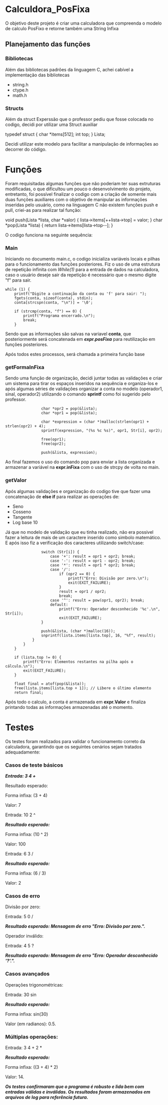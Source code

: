 # Calculdora_PosFixa
O objetivo deste projeto é criar uma calculadora que compreenda o modelo de calculo PosFixo e retorne também uma String Infixa 

## Planejamento das funções

### Bibliotecas
Além das bibliotecas padrões da linguagem C, achei cabível a implementação das bibliotecas 
  - string.h
  - ctype.h
  - math.h

### Structs

Além da struct Experssão que o professor pediu que fosse colocada no codigo, decidi por utilizar uma Struct auxiliar 

typedef struct {
    char *items[512];
    int top;
} Lista;

Decidi utilizar este modelo para facilitar a manipulação de informações ao decorrer do código.

# Funções

Foram requisitadas algumas funções que não poderiam ter suas extruturas modificadas, o que dificultou um pouco o desenvolvimento do projeto, entretanto, 
foi possível finalizar o codigo com a criação de somente mais duas funções auxíliares com o objetivo de manipular as informações inseridas pelo usuário, como na linguagem C não existem funções
push e pull, criei-as para realizar tal função:

void push(Lista *lista, char *valor) {
    lista->items[++lista->top] = valor;
}
char *pop(Lista *lista) {
    return lista->items[lista->top--];
}

O codigo funciona na seguinte sequência:

### Main 
Iniciando no documento main.c, o codigo inicializa variáveis locais e pilhas para o funcionamento das funções posteriores.
Fiz o uso de uma estrutura de repetição infinita com *While(1)* para a entrada de dados na calculadora, caso o usuário deseje sair da repetição é necessário que o mesmo digite "f" para sair.


    while (1) {
        printf("Digite a continuação da conta ou 'f' para sair: ");
        fgets(conta, sizeof(conta), stdin);
        conta[strcspn(conta, "\n")] = '\0';

        if (strcmp(conta, "f") == 0) {
            printf("Programa encerrado.\n");
            break;
        }

Sendo que as informações são salvas na variavel **conta**, que posteriormente será concatenada em ***expr.posFixa*** para reutilização em funções posteriores.

Após todos estes processos, será chamada a primeira função base

### getFormaInFixa

Sendo uma função de organização, decidi juntar todas as validações e criar um sistema para tirar os espaços inseridos na sequência e organiza-los
e após algumas séries de validações organizar a conta no modelo (operador1, sinal, operador2) utilizando o comando **sprintf** como foi sugerido pelo professor.

```
                char *opr2 = pop(&lista);
                char *opr1 = pop(&lista);

                char *expression = (char *)malloc(strlen(opr1) + strlen(opr2) + 4);
                sprintf(expression, "(%s %c %s)", opr1, Str[i], opr2);

                free(opr1);
                free(opr2);

                push(&lista, expression);
```
Ao final fazemos o uso do comando pop para enviar a lista organizada e armazenar a variável na **expr.inFixa** com o uso de strcpy de volta no main.

### getValor

Após algumas validações e organização do codigo tive que fazer uma concatenação de **else if** para realizar as operações de:
  - Seno
  - Cosseno
  - Tangente
  - Log base 10

Já que no modelo de validação que eu tinha realizado, não era possivel fazer a leitura de mais de um caractere inserido como simbolo matemático. E após isso fiz a verificação dos caracteres utilizando switch/case:

```
                switch (Str[i]) {
                    case '+': result = opr1 + opr2; break;
                    case '-': result = opr1 - opr2; break;
                    case '*': result = opr1 * opr2; break;
                    case '/':
                        if (opr2 == 0) {
                            printf("Erro: Divisão por zero.\n");
                            exit(EXIT_FAILURE);
                        }
                        result = opr1 / opr2;
                        break;
                    case '^': result = pow(opr1, opr2); break;
                    default:
                        printf("Erro: Operador desconhecido '%c'.\n", Str[i]);
                        exit(EXIT_FAILURE);
                }

                push(&lista, (char *)malloc(16));
                snprintf(lista.items[lista.top], 16, "%f", result);
            }
        }
    }

    if (lista.top != 0) {
        printf("Erro: Elementos restantes na pilha após o cálculo.\n");
        exit(EXIT_FAILURE);
    }

    float final = atof(pop(&lista));
    free(lista.items[lista.top + 1]); // Libere o último elemento
    return final;
```
Após todo o calculo, a conta é armazenada em **expr.Valor** e finaliza printando todas as informações armazenadas até o momento.

# Testes
Os testes foram realizados para validar o funcionamento correto da calculadora, garantindo que os seguintes cenários sejam tratados adequadamente:

### Casos de teste básicos

***Entrada: 3 4 +***

Resultado esperado:

Forma infixa: (3 + 4)

Valor: 7

Entrada: 10 2 ^

***Resultado esperado:***

Forma infixa: (10 ^ 2)

Valor: 100

Entrada: 6 3 /

***Resultado esperado:***

Forma infixa: (6 / 3)

Valor: 2

### Casos de erro

Divisão por zero:

Entrada: 5 0 /

***Resultado esperado: Mensagem de erro "Erro: Divisão por zero.".***

Operador inválido:

Entrada: 4 5 ?

***Resultado esperado: Mensagem de erro "Erro: Operador desconhecido '?'.".***

### Casos avançados
Operações trigonométricas:

Entrada: 30 sin

***Resultado esperado:***

Forma infixa: sin(30)

Valor (em radianos): 0.5.

### Múltiplas operações:

Entrada: 3 4 + 2 *

***Resultado esperado:***

Forma infixa: ((3 + 4) * 2)

Valor: 14.

***Os testes confirmaram que o programa é robusto e lida bem com entradas válidas e inválidas. Os resultados foram armazenados em arquivos de log para referência futura.***
